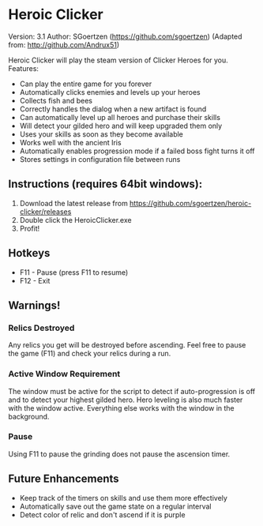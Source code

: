 # Heroic Clicker 
Version: 3.1
Author: SGoertzen (https://github.com/sgoertzen) (Adapted from: http://github.com/Andrux51)

Heroic Clicker will play the steam version of Clicker Heroes for you.  
Features:
- Can play the entire game for you forever
- Automatically clicks enemies and levels up your heroes
- Collects fish and bees
- Correctly handles the dialog when a new artifact is found
- Can automatically level up all heroes and purchase their skills
- Will detect your gilded hero and will keep upgraded them only
- Uses your skills as soon as they become available
- Works well with the ancient Iris
- Automatically enables progression mode if a failed boss fight turns it off
- Stores settings in configuration file between runs

## Instructions (requires 64bit windows):
1. Download the latest release from https://github.com/sgoertzen/heroic-clicker/releases
2. Double click the HeroicClicker.exe
3. Profit!

## Hotkeys
- F11 - Pause (press F11 to resume)
- F12 - Exit

## Warnings!
### Relics Destroyed
Any relics you get will be destroyed before ascending.  Feel free to pause the game (F11) and check your relics during a run.  
### Active Window Requirement
The window must be active for the script to detect if auto-progression is off and to detect your highest gilded hero.  Hero leveling is also much faster with the window active.  Everything else works with the window in the background. 
### Pause
Using F11 to pause the grinding does not pause the ascension timer.

## Future Enhancements
- Keep track of the timers on skills and use them more effectively
- Automatically save out the game state on a regular interval
- Detect color of relic and don't ascend if it is purple
